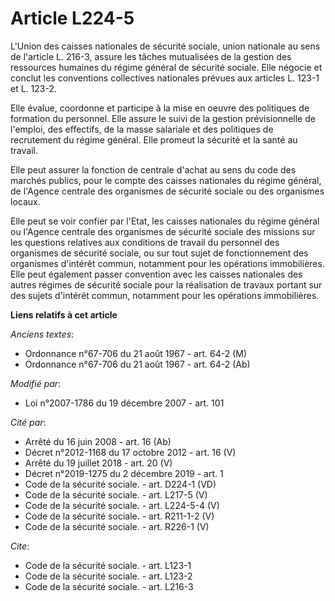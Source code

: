 # Article L224-5

L'Union des caisses nationales de sécurité sociale, union nationale au sens de l'article L. 216-3, assure les tâches
mutualisées de la gestion des ressources humaines du régime général de sécurité sociale. Elle négocie et conclut les
conventions collectives nationales prévues aux articles L. 123-1 et L. 123-2.

Elle évalue, coordonne et participe à la mise en oeuvre des politiques de formation du personnel. Elle assure le suivi de la
gestion prévisionnelle de l'emploi, des effectifs, de la masse salariale et des politiques de recrutement du régime général.
Elle promeut la sécurité et la santé au travail.

Elle peut assurer la fonction de centrale d'achat au sens du code des marchés publics, pour le compte des caisses nationales
du régime général, de l'Agence  centrale des organismes de sécurité sociale ou des organismes locaux.

Elle peut se voir confier par l'Etat, les caisses nationales du régime général ou l'Agence centrale des organismes de
sécurité sociale des missions sur les questions relatives aux conditions de travail du personnel des organismes de sécurité
sociale, ou sur tout sujet de fonctionnement des organismes d'intérêt commun, notamment pour les opérations immobilières.
Elle peut également passer convention avec les caisses nationales des autres régimes de sécurité sociale pour la réalisation
de travaux portant sur des sujets d'intérêt commun, notamment pour les opérations immobilières.

**Liens relatifs à cet article**

_Anciens textes_:

  - Ordonnance n°67-706 du 21 août 1967 - art. 64-2 (M)
  - Ordonnance n°67-706 du 21 août 1967 - art. 64-2 (Ab)

_Modifié par_:

  - Loi n°2007-1786 du 19 décembre 2007 - art. 101

_Cité par_:

  - Arrêté du 16 juin 2008 - art. 16 (Ab)
  - Décret n°2012-1168 du 17 octobre 2012 - art. 16 (V)
  - Arrêté du 19 juillet 2018 - art. 20 (V)
  - Décret n°2019-1275 du 2 décembre 2019 - art. 1
  - Code de la sécurité sociale. - art. D224-1 (VD)
  - Code de la sécurité sociale. - art. L217-5 (V)
  - Code de la sécurité sociale. - art. L224-5-4 (V)
  - Code de la sécurité sociale. - art. R211-1-2 (V)
  - Code de la sécurité sociale. - art. R226-1 (V)

_Cite_:

  - Code de la sécurité sociale. - art. L123-1
  - Code de la sécurité sociale. - art. L123-2
  - Code de la sécurité sociale. - art. L216-3
